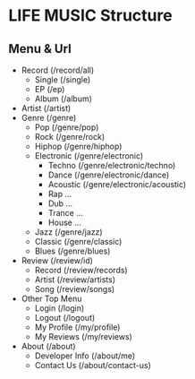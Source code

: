 # LIFE MUSIC Structure

## Menu & Url

- Record (/record/all)
  - Single (/single)
  - EP (/ep)
  - Album (/album)
- Artist (/artist)
- Genre (/genre)
  - Pop (/genre/pop)
  - Rock (/genre/rock)
  - Hiphop (/genre/hiphop)
  - Electronic (/genre/electronic)
    - Techno (/genre/electronic/techno)
    - Dance (/genre/electronic/dance)
    - Acoustic (/genre/electronic/acoustic)
    - Rap ...
    - Dub ...
    - Trance ...
    - House ...
  - Jazz (/genre/jazz)
  - Classic (/genre/classic)
  - Blues (/genre/blues)
- Review (/review/id)
  - Record (/review/records)
  - Artist (/review/artists)
  - Song (/review/songs)
- Other Top Menu
  - Login (/login)
  - Logout (/logout)
  - My Profile (/my/profile)
  - My Reviews (/my/reviews)
- About (/about)
  - Developer Info (/about/me)
  - Contact Us (/about/contact-us)
  
